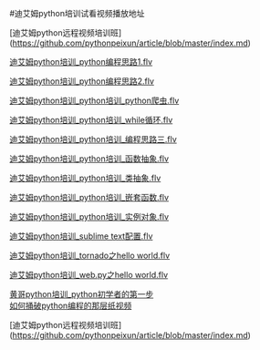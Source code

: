 #迪艾姆python培训试看视频播放地址

[迪艾姆python远程视频培训班] (https://github.com/pythonpeixun/article/blob/master/index.md)



[迪艾姆python培训_python编程思路1.flv ](http://www.tudou.com/programs/view/UJAiXBoakWM/)


[迪艾姆python培训_python编程思路2.flv ](http://www.tudou.com/programs/view/C2z57OT8GZk/)


[迪艾姆python培训_python培训_python爬虫.flv ](http://www.tudou.com/programs/view/SXgshk-sYbw/)


[迪艾姆python培训_python培训_while循环.flv](http://www.tudou.com/programs/view/hKW7VEmTDKg)


[迪艾姆python培训_python培训_编程思路三.flv](http://www.tudou.com/programs/view/q9X8jE3SwzA/)


[迪艾姆python培训_python培训_函数抽象.flv](http://v.youku.com/v_show/id_XNTI1NTIyODE2.html)


[迪艾姆python培训_python培训_类抽象.flv](http://www.tudou.com/programs/view/o4j54LUxnqY/)


[迪艾姆python培训_python培训_嵌套函数.flv](http://www.tudou.com/programs/view/rhY9GCpr1cc)


[迪艾姆python培训_python培训_实例对象.flv ](http://v.youku.com/v_show/id_XNjgxNjgxMTE2.html)


[迪艾姆python培训_sublime text配置.flv](http://v.youku.com/v_show/id_XNjgxNjgwNDU2.html)

[迪艾姆python培训_tornado之hello world.flv](http://v.youku.com/v_show/id_XNjgxNjgxOTA0.html)

[迪艾姆python培训_web.py之hello world.flv](http://v.youku.com/v_show/id_XNjgxNjgyNTMy.html)

[黄哥python培训_python初学者的第一步 ](http://www.tudou.com/programs/view/pZvrOt9RlmE/)  
[如何捅破python编程的那层纸视频](http://www.tudou.com/programs/view/ppJv6Kf08Ac/) 

[迪艾姆python远程视频培训班] (https://github.com/pythonpeixun/article/blob/master/index.md)

